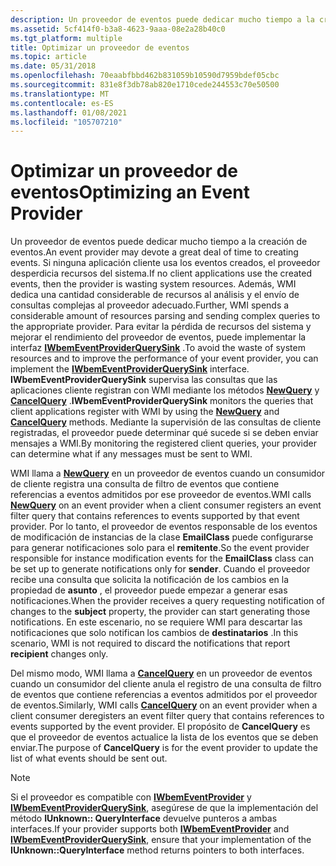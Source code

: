```yaml
---
description: Un proveedor de eventos puede dedicar mucho tiempo a la creación de eventos.
ms.assetid: 5cf414f0-b3a8-4623-9aaa-08e2a28b40c0
ms.tgt_platform: multiple
title: Optimizar un proveedor de eventos
ms.topic: article
ms.date: 05/31/2018
ms.openlocfilehash: 70eaabfbbd462b831059b10590d7959bdef05cbc
ms.sourcegitcommit: 831e8f3db78ab820e1710cede244553c70e50500
ms.translationtype: MT
ms.contentlocale: es-ES
ms.lasthandoff: 01/08/2021
ms.locfileid: "105707210"
---
```

# <a name="optimizing-an-event-provider"></a><span data-ttu-id="7b176-103">Optimizar un proveedor de eventos</span><span class="sxs-lookup"><span data-stu-id="7b176-103">Optimizing an Event Provider</span></span>

<span data-ttu-id="7b176-104">Un proveedor de eventos puede dedicar mucho tiempo a la creación de eventos.</span><span class="sxs-lookup"><span data-stu-id="7b176-104">An event provider may devote a great deal of time to creating events.</span></span> <span data-ttu-id="7b176-105">Si ninguna aplicación cliente usa los eventos creados, el proveedor desperdicia recursos del sistema.</span><span class="sxs-lookup"><span data-stu-id="7b176-105">If no client applications use the created events, then the provider is wasting system resources.</span></span> <span data-ttu-id="7b176-106">Además, WMI dedica una cantidad considerable de recursos al análisis y el envío de consultas complejas al proveedor adecuado.</span><span class="sxs-lookup"><span data-stu-id="7b176-106">Further, WMI spends a considerable amount of resources parsing and sending complex queries to the appropriate provider.</span></span> <span data-ttu-id="7b176-107">Para evitar la pérdida de recursos del sistema y mejorar el rendimiento del proveedor de eventos, puede implementar la interfaz [**IWbemEventProviderQuerySink**](/windows/desktop/api/Wbemprov/nn-wbemprov-iwbemeventproviderquerysink) .</span><span class="sxs-lookup"><span data-stu-id="7b176-107">To avoid the waste of system resources and to improve the performance of your event provider, you can implement the [**IWbemEventProviderQuerySink**](/windows/desktop/api/Wbemprov/nn-wbemprov-iwbemeventproviderquerysink) interface.</span></span> <span data-ttu-id="7b176-108">**IWbemEventProviderQuerySink** supervisa las consultas que las aplicaciones cliente registran con WMI mediante los métodos [**NewQuery**](/windows/desktop/api/Wbemprov/nf-wbemprov-iwbemeventproviderquerysink-newquery) y [**CancelQuery**](/windows/desktop/api/Wbemprov/nf-wbemprov-iwbemeventproviderquerysink-cancelquery) .</span><span class="sxs-lookup"><span data-stu-id="7b176-108">**IWbemEventProviderQuerySink** monitors the queries that client applications register with WMI by using the [**NewQuery**](/windows/desktop/api/Wbemprov/nf-wbemprov-iwbemeventproviderquerysink-newquery) and [**CancelQuery**](/windows/desktop/api/Wbemprov/nf-wbemprov-iwbemeventproviderquerysink-cancelquery) methods.</span></span> <span data-ttu-id="7b176-109">Mediante la supervisión de las consultas de cliente registradas, el proveedor puede determinar qué sucede si se deben enviar mensajes a WMI.</span><span class="sxs-lookup"><span data-stu-id="7b176-109">By monitoring the registered client queries, your provider can determine what if any messages must be sent to WMI.</span></span>

<span data-ttu-id="7b176-110">WMI llama a [**NewQuery**](/windows/desktop/api/Wbemprov/nf-wbemprov-iwbemeventproviderquerysink-newquery) en un proveedor de eventos cuando un consumidor de cliente registra una consulta de filtro de eventos que contiene referencias a eventos admitidos por ese proveedor de eventos.</span><span class="sxs-lookup"><span data-stu-id="7b176-110">WMI calls [**NewQuery**](/windows/desktop/api/Wbemprov/nf-wbemprov-iwbemeventproviderquerysink-newquery) on an event provider when a client consumer registers an event filter query that contains references to events supported by that event provider.</span></span> <span data-ttu-id="7b176-111">Por lo tanto, el proveedor de eventos responsable de los eventos de modificación de instancias de la clase **EmailClass** puede configurarse para generar notificaciones solo para el **remitente**.</span><span class="sxs-lookup"><span data-stu-id="7b176-111">So the event provider responsible for instance modification events for the **EmailClass** class can be set up to generate notifications only for **sender**.</span></span> <span data-ttu-id="7b176-112">Cuando el proveedor recibe una consulta que solicita la notificación de los cambios en la propiedad de **asunto** , el proveedor puede empezar a generar esas notificaciones.</span><span class="sxs-lookup"><span data-stu-id="7b176-112">When the provider receives a query requesting notification of changes to the **subject** property, the provider can start generating those notifications.</span></span> <span data-ttu-id="7b176-113">En este escenario, no se requiere WMI para descartar las notificaciones que solo notifican los cambios de **destinatarios** .</span><span class="sxs-lookup"><span data-stu-id="7b176-113">In this scenario, WMI is not required to discard the notifications that report **recipient** changes only.</span></span>

<span data-ttu-id="7b176-114">Del mismo modo, WMI llama a [**CancelQuery**](/windows/desktop/api/Wbemprov/nf-wbemprov-iwbemeventproviderquerysink-cancelquery) en un proveedor de eventos cuando un consumidor del cliente anula el registro de una consulta de filtro de eventos que contiene referencias a eventos admitidos por el proveedor de eventos.</span><span class="sxs-lookup"><span data-stu-id="7b176-114">Similarly, WMI calls [**CancelQuery**](/windows/desktop/api/Wbemprov/nf-wbemprov-iwbemeventproviderquerysink-cancelquery) on an event provider when a client consumer deregisters an event filter query that contains references to events supported by the event provider.</span></span> <span data-ttu-id="7b176-115">El propósito de **CancelQuery** es que el proveedor de eventos actualice la lista de los eventos que se deben enviar.</span><span class="sxs-lookup"><span data-stu-id="7b176-115">The purpose of **CancelQuery** is for the event provider to update the list of what events should be sent out.</span></span>

> [!Note]  
> <span data-ttu-id="7b176-116">Si el proveedor es compatible con [**IWbemEventProvider**](/windows/desktop/api/Wbemprov/nn-wbemprov-iwbemeventprovider) y [**IWbemEventProviderQuerySink**](/windows/desktop/api/Wbemprov/nn-wbemprov-iwbemeventproviderquerysink), asegúrese de que la implementación del método **IUnknown:: QueryInterface** devuelve punteros a ambas interfaces.</span><span class="sxs-lookup"><span data-stu-id="7b176-116">If your provider supports both [**IWbemEventProvider**](/windows/desktop/api/Wbemprov/nn-wbemprov-iwbemeventprovider) and [**IWbemEventProviderQuerySink**](/windows/desktop/api/Wbemprov/nn-wbemprov-iwbemeventproviderquerysink), ensure that your implementation of the **IUnknown::QueryInterface** method returns pointers to both interfaces.</span></span>

 

 

 



